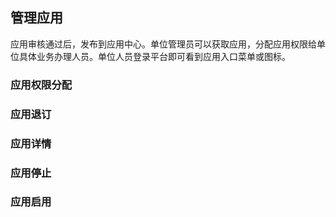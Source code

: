 ## 管理应用

应用审核通过后，发布到应用中心。单位管理员可以获取应用，分配应用权限给单位具体业务办理人员。单位人员登录平台即可看到应用入口菜单或图标。

### 应用权限分配

### 应用退订

### 应用详情

### 应用停止

### 应用启用
